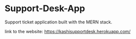 # Support-Desk-App
Support ticket application built with the MERN stack. 

link to the website: https://kashisupportdesk.herokuapp.com/
